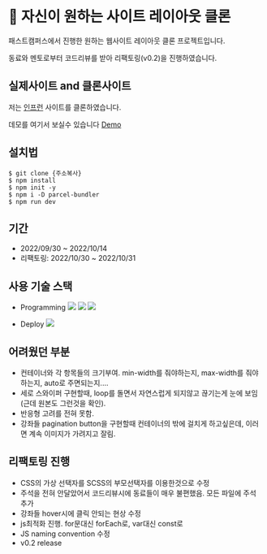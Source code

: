 # 📌 자신이 원하는 사이트 레이아웃 클론

패스트캠퍼스에서 진행한 원하는 웹사이트 레이아웃 클론 프로젝트입니다.

동료와 멘토로부터 코드리뷰를 받아 리팩토링(v0.2)을 진행하였습니다.

## 실제사이트 and 클론사이트

저는 [인프런](https://www.inflearn.com/) 사이트를 클론하였습니다.

데모를 여기서 보실수 있습니다 [Demo](https://jyroh-inflearn-clone.netlify.app)

## 설치법

```shell
$ git clone {주소복사}
$ npm install
$ npm init -y
$ npm i -D parcel-bundler
$ npm run dev
```

## 기간

- 2022/09/30 ~ 2022/10/14
- 리팩토링: 2022/10/30 ~ 2022/10/31

## 사용 기술 스택

- Programming <img src="https://img.shields.io/badge/HTML5-E34F26?style=for-the-badge&logo=HTML5&logoColor=white"> <img src="https://img.shields.io/badge/SCSS-CC6699?style=for-the-badge&logo=SASS&logoColor=white"> <img src="https://img.shields.io/badge/JAVASCRIPT-F7DF1E?style=for-the-badge&logo=JAVASCRIPT&logoColor=white">

- Deploy <img src="https://img.shields.io/badge/NETLIFY-00C7B7?style=for-the-badge&logo=NETLIFY&logoColor=white">

## 어려웠던 부분

- 컨테이너와 각 항목들의 크기부여. min-width를 줘야하는지, max-width를 줘야하는지, auto로 주면되는지....
- 세로 스와이퍼 구현할때, loop를 돌면서 자연스럽게 되지않고 끊기는게 눈에 보임(근데 원본도 그런것을 확인).
- 반응형 고려를 전혀 못함.
- 강좌들 pagination button을 구현할때 컨테이너의 밖에 걸치게 하고싶은데, 이러면 계속 이미지가 가려지고 잘림.

## 리팩토링 진행

- CSS의 가상 선택자를 SCSS의 부모선택자를 이용한것으로 수정
- 주석을 전혀 안달았어서 코드리뷰시에 동료들이 매우 불편했음. 모든 파일에 주석 추가
- 강좌들 hover시에 클릭 안되는 현상 수정
- js최적화 진행. for문대신 forEach로, var대신 const로
- JS naming convention 수정
- v0.2 release
